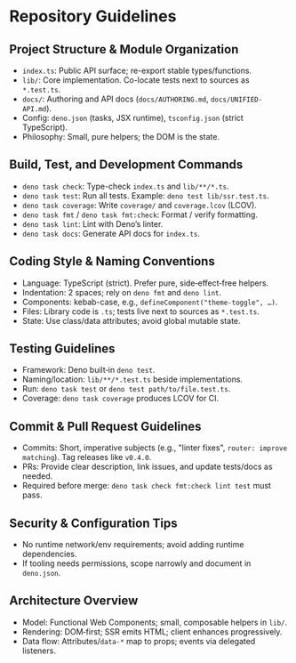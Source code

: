 # Repository Guidelines

## Project Structure & Module Organization

- `index.ts`: Public API surface; re-export stable types/functions.
- `lib/`: Core implementation. Co-locate tests next to sources as `*.test.ts`.
- `docs/`: Authoring and API docs (`docs/AUTHORING.md`, `docs/UNIFIED-API.md`).
- Config: `deno.json` (tasks, JSX runtime), `tsconfig.json` (strict TypeScript).
- Philosophy: Small, pure helpers; the DOM is the state.

## Build, Test, and Development Commands

- `deno task check`: Type-check `index.ts` and `lib/**/*.ts`.
- `deno task test`: Run all tests. Example: `deno test lib/ssr.test.ts`.
- `deno task coverage`: Write `coverage/` and `coverage.lcov` (LCOV).
- `deno task fmt` / `deno task fmt:check`: Format / verify formatting.
- `deno task lint`: Lint with Deno’s linter.
- `deno task docs`: Generate API docs for `index.ts`.

## Coding Style & Naming Conventions

- Language: TypeScript (strict). Prefer pure, side‑effect‑free helpers.
- Indentation: 2 spaces; rely on `deno fmt` and `deno lint`.
- Components: kebab-case, e.g., `defineComponent("theme-toggle", …)`.
- Files: Library code is `.ts`; tests live next to sources as `*.test.ts`.
- State: Use class/data attributes; avoid global mutable state.

## Testing Guidelines

- Framework: Deno built‑in `deno test`.
- Naming/location: `lib/**/*.test.ts` beside implementations.
- Run: `deno task test` or `deno test path/to/file.test.ts`.
- Coverage: `deno task coverage` produces LCOV for CI.

## Commit & Pull Request Guidelines

- Commits: Short, imperative subjects (e.g., "linter fixes", `router: improve matching`). Tag releases like `v0.4.0`.
- PRs: Provide clear description, link issues, and update tests/docs as needed.
- Required before merge: `deno task check fmt:check lint test` must pass.

## Security & Configuration Tips

- No runtime network/env requirements; avoid adding runtime dependencies.
- If tooling needs permissions, scope narrowly and document in `deno.json`.

## Architecture Overview

- Model: Functional Web Components; small, composable helpers in `lib/`.
- Rendering: DOM‑first; SSR emits HTML; client enhances progressively.
- Data flow: Attributes/`data-*` map to props; events via delegated listeners.

